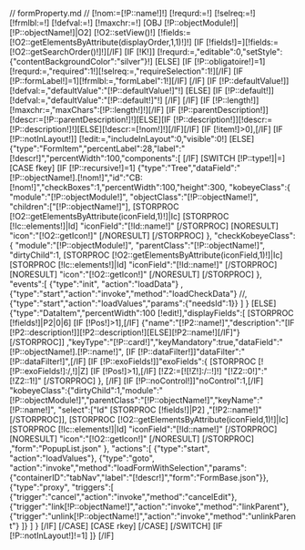 // formProperty.md
//
[!nom:=[!P::name!]!]
[!requrd:=!]
[!selreq:=!]
[!frmlbl:=!]
[!defval:=!]
[!maxchr:=!]
[OBJ [!P::objectModule!]|[!P::objectName!]|O2]
[!O2::setView()!]
[!fields:=[!O2::getElementsByAttribute(displayOrder,1,1)!]!]
[IF [!fields!]=][!fields:=[!O2::getSearchOrder()!]!][/IF]
[IF [!K!]]
	[!requrd:=,"editable":0,"setStyle":{"contentBackgroundColor":"silver"}!]
[ELSE]
	[IF [!P::obligatoire!]=1][!requrd:=,"required":1!][!selreq:=,"requireSelection":1!][/IF]
	[IF [!P::formLabel!]=1][!frmlbl:=,"formLabel":1!][/IF]
[/IF]
[IF [!P::defaultValue!]]
	[!defval:=,"defaultValue":"[!P::defaultValue!]"!]
[ELSE]
	[IF [!P::default!]]
		[!defval:=,"defaultValue":"[!P::default!]"!]
	[/IF]
[/IF]
[IF [!P::length!]][!maxchr:=,"maxChars":[!P::length!]!][/IF]
[IF [!P::parentDescription!]][!descr:=[!P::parentDescription!]!][ELSE][IF [!P::description!]][!descr:=[!P::description!]!][ELSE][!descr:=[!nom!]!][/IF][/IF]
[IF [!item!]>0],[/IF]
[IF [!P::notInLayout!]]
	[!edit:=,"includeInLayout":0,"visible":0!]
[ELSE]
	{"type":"FormItem","percentLabel":28,"label":"[!descr!]","percentWidth":100,"components":[
[/IF]
[SWITCH [!P::type!]|=]
	[CASE fkey]
		[IF [!P::recursive!]=1]
			{"type":"Tree","dataField":"[!P::objectName!].[!nom!]","id":"CB:[!nom!]","checkBoxes":1,"percentWidth":100,"height":300,
				"kobeyeClass":{
					"module":"[!P::objectModule!]",
					"objectClass":"[!P::objectName!]",
					"children":["[!P::objectName!]"],
					[STORPROC [!O2::getElementsByAttribute(iconField,1)!]|Ic]
						[STORPROC [!Ic::elements!]|Id]
							"iconField":"[!Id::name!]"
						[/STORPROC]
						[NORESULT]
							"icon":"[!O2::getIcon!]"
						[/NORESULT]
					[/STORPROC]
				},
				"checkKobeyeClass":{
					"module":"[!P::objectModule!]",
					"parentClass":"[!P::objectName!]",
					"dirtyChild":1,
					[STORPROC [!O2::getElementsByAttribute(iconField,1)!]|Ic]
						[STORPROC [!Ic::elements!]|Id]
							"iconField":"[!Id::name!]"
						[/STORPROC]
						[NORESULT]
							"icon":"[!O2::getIcon!]"
						[/NORESULT]
					[/STORPROC]
				},
				"events":[
					{"type":"init", "action":"loadData"}
					,{"type":"start","action":"invoke","method":"loadCheckData"}
					//,{"type":"start","action":"loadValues","params":{"needsId":1}}
				]
			}
		[ELSE]
			{"type":"DataItem","percentWidth":100 [!edit!],"displayFields":[
				[STORPROC [!fields!]|P2|0|6]
					[IF [!Pos!]>1],[/IF]
					{"name":"[!P2::name!]","description":"[IF [!P2::description!]][!P2::description!][ELSE][!P2::name!][/IF]"}
				[/STORPROC]]
				,"keyType":"[!P::card!]","keyMandatory":true,"dataField":"[!P::objectName!].[!P::name!]",
				[IF [!P::dataFilter!]]"dataFilter":"[!P::dataFilter!]",[/IF]
				[IF [!P::exoFields!]]"exoFields":{
					[STORPROC [![!P::exoFields!]:/,!]|Z]
						[IF [!Pos!]>1],[/IF]
						[!Z2:=[![!Z!]:/::!]!]
						"[!Z2::0!]":"[!Z2::1!]"
					[/STORPROC]
					},
				[/IF]
				[IF [!P::noControl!]]"noControl":1,[/IF]
				"kobeyeClass":{"dirtyChild":1,"module":"[!P::objectModule!]","parentClass":"[!P::objectName!]","keyName":"[!P::name!]",
				"select":["Id"
				[STORPROC [!fields!]|P2]
					,"[!P2::name!]"
				[/STORPROC]],
				[STORPROC [!O2::getElementsByAttribute(iconField,1)!]|Ic]
					[STORPROC [!Ic::elements!]|Id]
						"iconField":"[!Id::name!]"
					[/STORPROC]
					[NORESULT]
					"icon":"[!O2::getIcon!]"
					[/NORESULT]
				[/STORPROC]
					,"form":"PopupList.json"
				},
				"actions":[
					{"type":"start", "action":"loadValues"},
					{"type":"goto", "action":"invoke","method":"loadFormWithSelection","params":{"containerID":"tabNav","label":"[!descr!]","form":"FormBase.json"}},
					{"type":"proxy", "triggers":[
						{"trigger":"cancel","action":"invoke","method":"cancelEdit"},
						{"trigger":"link[!P::objectName!]","action":"invoke","method":"linkParent"},
						{"trigger":"unlink[!P::objectName!]","action":"invoke","method":"unlinkParent"}
					]}
				]
			}
		[/IF]
	[/CASE]
	[CASE rkey]
	[/CASE]
[/SWITCH]
[IF [!P::notInLayout!]!=1]
	]}
[/IF]



